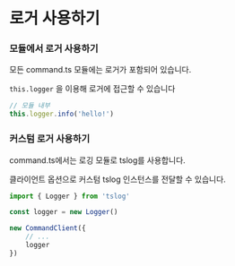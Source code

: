 # 로거 사용하기

### 모듈에서 로거 사용하기

모든 command.ts 모듈에는 로거가 포함되어 있습니다.

`this.logger` 을 이용해 로거에 접근할 수 있습니다 

```ts
// 모듈 내부
this.logger.info('hello!')
```

### 커스텀 로거 사용하기

command.ts에서는 로깅 모듈로 tslog를 사용합니다.

클라이언트 옵션으로 커스텀 tslog 인스턴스를 전달할 수 있습니다.

```ts
import { Logger } from 'tslog'

const logger = new Logger()

new CommandClient({
    // ...
    logger
})
```
